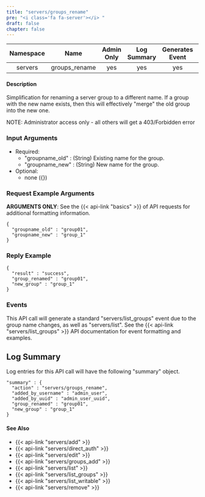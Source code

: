 ```yaml
---
title: "servers/groups_rename"
pre: "<i class='fa fa-server'></i> "
draft: false
chapter: false
---
```


| Namespace | Name | Admin Only | Log Summary | Generates Event | Version Added
|:----------------:|:--------:|:--------:|:--------:|:--------:|:---:|
| servers | groups_rename | yes | yes | yes | 1 |

#### Description
Simplification for renaming a server group to a different name. If a group with the new name exists, then this will effectively "merge" the old group into the new one.

NOTE: Administrator access only - all others will get a 403/Forbidden error

### Input Arguments
* Required:
   * "groupname_old" : (String) Existing name for the group.
   * "groupname_new" : (String) New name for the group.
* Optional:
   * none ({})


### Request Example Arguments
**ARGUMENTS ONLY**: See the {{< api-link "basics" >}} of API requests for additional formatting information.

```
{
  "groupname_old" : "group01",
  "groupname_new" : "group_1"
}
```

### Reply Example
```
{
  "result" : "success",
  "group_renamed" : "group01",
  "new_group" : "group_1"
}
```


### Events
This API call will generate a standard "servers/list_groups" event due to the group name changes,
as well as "servers/list".
See the {{< api-link "servers/list_groups" >}} API documentation for event formatting and examples.

## Log Summary
Log entries for this API call will have the following "summary" object. 

```
"summary" : {
  "action" : "servers/groups_rename",
  "added_by_username" : "admin_user",
  "added_by_uuid" : "admin_user_uuid",
  "group_renamed" : "group01",
  "new_group" : "group_1"
}
```

#### See Also
* {{< api-link "servers/add" >}}
* {{< api-link "servers/direct_auth" >}}
* {{< api-link "servers/edit" >}}
* {{< api-link "servers/groups_add" >}}
* {{< api-link "servers/list" >}}
* {{< api-link "servers/list_groups" >}}
* {{< api-link "servers/list_writable" >}}
* {{< api-link "servers/remove" >}}
